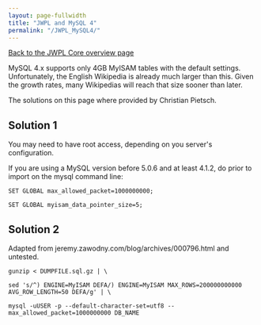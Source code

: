 ```yaml
---
layout: page-fullwidth
title: "JWPL and MySQL 4"
permalink: "/JWPL_MySQL4/"
---
```


[Back to the JWPL Core overview page](https://dkpro.github.io/dkpro-jwpl/JWPL_Core)

MySQL 4.x supports only 4GB MyISAM tables with the default settings.
Unfortunately, the English Wikipedia is already much larger than this. Given the growth rates, many Wikipedias will reach that size sooner than later.

The solutions on this page where provided by Christian Pietsch.

## Solution 1

You may need to have root access, depending on you server's configuration.

If you are using a MySQL version before 5.0.6 and at least 4.1.2, do prior to import on the mysql command line:

```
SET GLOBAL max_allowed_packet=1000000000;

SET GLOBAL myisam_data_pointer_size=5;
```

## Solution 2

Adapted from jeremy.zawodny.com/blog/archives/000796.html and untested.

```
gunzip < DUMPFILE.sql.gz | \

sed 's/^) ENGINE=MyISAM DEFA/) ENGINE=MyISAM MAX_ROWS=200000000000 AVG_ROW_LENGTH=50 DEFA/g' | \

mysql -uUSER -p --default-character-set=utf8 --max_allowed_packet=1000000000 DB_NAME
```